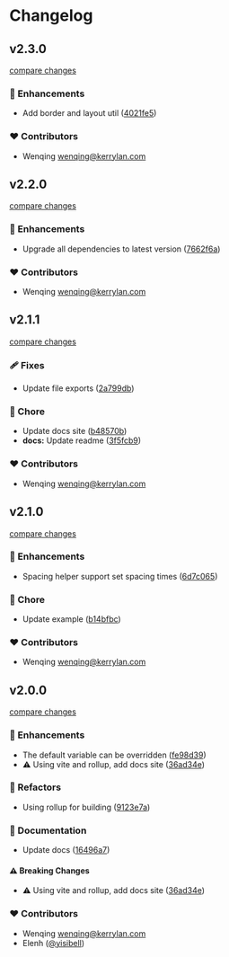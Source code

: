 # Changelog


## v2.3.0

[compare changes](https://github.com/yisibell/toolkitcss/compare/v2.2.0...v2.3.0)

### 🚀 Enhancements

- Add border and layout util ([4021fe5](https://github.com/yisibell/toolkitcss/commit/4021fe5))

### ❤️ Contributors

- Wenqing <wenqing@kerrylan.com>

## v2.2.0

[compare changes](https://github.com/yisibell/toolkitcss/compare/v2.1.1...v2.2.0)

### 🚀 Enhancements

- Upgrade all dependencies to latest version ([7662f6a](https://github.com/yisibell/toolkitcss/commit/7662f6a))

### ❤️ Contributors

- Wenqing <wenqing@kerrylan.com>

## v2.1.1

[compare changes](https://github.com/yisibell/toolkitcss/compare/v2.1.0...v2.1.1)

### 🩹 Fixes

- Update file exports ([2a799db](https://github.com/yisibell/toolkitcss/commit/2a799db))

### 🏡 Chore

- Update docs site ([b48570b](https://github.com/yisibell/toolkitcss/commit/b48570b))
- **docs:** Update readme ([3f5fcb9](https://github.com/yisibell/toolkitcss/commit/3f5fcb9))

### ❤️ Contributors

- Wenqing <wenqing@kerrylan.com>

## v2.1.0

[compare changes](https://github.com/yisibell/toolkitcss/compare/v2.0.0...v2.1.0)

### 🚀 Enhancements

- Spacing helper support set spacing times ([6d7c065](https://github.com/yisibell/toolkitcss/commit/6d7c065))

### 🏡 Chore

- Update example ([b14bfbc](https://github.com/yisibell/toolkitcss/commit/b14bfbc))

### ❤️ Contributors

- Wenqing <wenqing@kerrylan.com>

## v2.0.0

[compare changes](https://github.com/yisibell/toolkitcss/compare/v1.1.0...v2.0.0)

### 🚀 Enhancements

- The default variable can be overridden ([fe98d39](https://github.com/yisibell/toolkitcss/commit/fe98d39))
- ⚠️  Using vite and rollup, add docs site ([36ad34e](https://github.com/yisibell/toolkitcss/commit/36ad34e))

### 💅 Refactors

- Using rollup for building ([9123e7a](https://github.com/yisibell/toolkitcss/commit/9123e7a))

### 📖 Documentation

- Update docs ([16496a7](https://github.com/yisibell/toolkitcss/commit/16496a7))

#### ⚠️ Breaking Changes

- ⚠️  Using vite and rollup, add docs site ([36ad34e](https://github.com/yisibell/toolkitcss/commit/36ad34e))

### ❤️ Contributors

- Wenqing <wenqing@kerrylan.com>
- Elenh ([@yisibell](http://github.com/yisibell))

